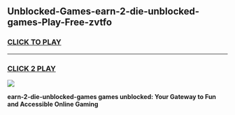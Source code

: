 
## Unblocked-Games-earn-2-die-unblocked-games-Play-Free-zvtfo
<h3>
<a href="https://premium76.site?title=earn-2-die-unblocked-games&ref=19M">CLICK TO PLAY</a></h3>
<hr>

<h3>
<a href="https://premium76.site?title=earn-2-die-unblocked-games&ref=19M">CLICK 2 PLAY</a>
  
</h3>

<a href="https://premium76.site?title=earn-2-die-unblocked-games&ref=19M"><img src="https://clearcache.store/games.png"></a>


**earn-2-die-unblocked-games games unblocked: Your Gateway to Fun and Accessible Online Gaming**
